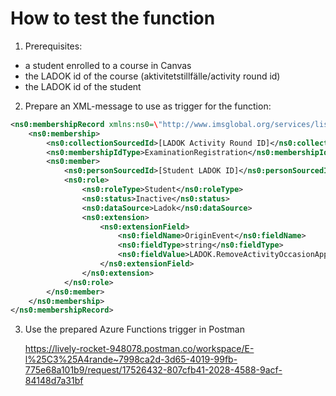 # How to test the function

1. Prerequisites:
- a student enrolled to a course in Canvas
- the LADOK id of the course (aktivitetstillfälle/activity round id)
- the LADOK id of the student

2. Prepare an XML-message to use as trigger for the function:

```XML
<ns0:membershipRecord xmlns:ns0=\"http://www.imsglobal.org/services/lis/mms2p0/wsdl11/sync/imsmms_v2p0\">
    <ns0:membership>
        <ns0:collectionSourcedId>[LADOK Activity Round ID]</ns0:collectionSourcedId>
        <ns0:membershipIdType>ExaminationRegistration</ns0:membershipIdType>
        <ns0:member>
            <ns0:personSourcedId>[Student LADOK ID]</ns0:personSourcedId>
            <ns0:role>
                <ns0:roleType>Student</ns0:roleType>
                <ns0:status>Inactive</ns0:status>
                <ns0:dataSource>Ladok</ns0:dataSource>
                <ns0:extension>
                    <ns0:extensionField>
                        <ns0:fieldName>OriginEvent</ns0:fieldName>
                        <ns0:fieldType>string</ns0:fieldType>
                        <ns0:fieldValue>LADOK.RemoveActivityOccasionApplication</ns0:fieldValue>
                    </ns0:extensionField>
                </ns0:extension>
            </ns0:role>
        </ns0:member>
    </ns0:membership>
</ns0:membershipRecord>
```

3. Use the prepared Azure Functions trigger in Postman

    https://lively-rocket-948078.postman.co/workspace/E-l%25C3%25A4rande~7998ca2d-3d65-4019-99fb-775e68a101b9/request/17526432-807cfb41-2028-4588-9acf-84148d7a31bf

